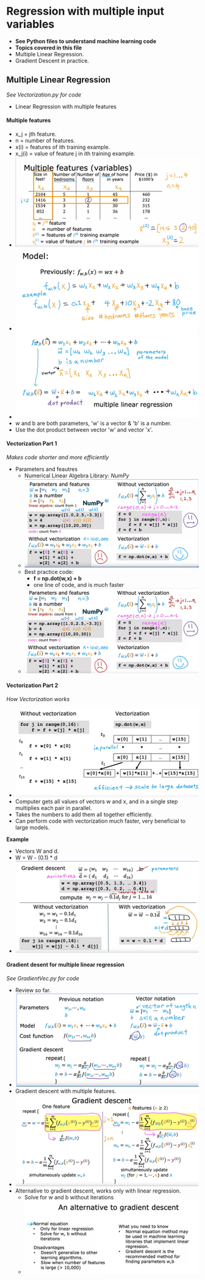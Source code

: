 # Regression with multiple input variables
- **See Python files to understand machine learning code**
- **Topics covered in this file**
- Multiple Linear Regression.
- Gradient Descent in practice.
## Multiple Linear Regression
*See Vectorization.py for code*
- Linear Regression with multiple features
#### Multiple features
- x_j = jth feature.
- n = number of features.
- x(i) = features of ith training example.
- x_j(i) = value of feature j in ith training example.
- ![Alt text](image.png)
- ![Alt text](image-1.png)
- ![Alt text](image-2.png)
- w and b are both parameters, 'w' is a vector & 'b' is a number.
- Use the dot product between vector 'w' and vector 'x'.

#### Vectorization Part 1
*Makes code shorter and more efficiently*
- Parameters and feautres
    - Numerical Linear Algebra Library: *NumPy*
    - ![Alt text](image-3.png)
    - Best practice code:
        - **f = np.dot(w,x) + b**
        - one line of code, and is much faster
    - ![Alt text](image-4.png)
#### Vectorization Part 2
*How Vectorization works*
- ![Alt text](image-5.png)
- Computer gets all values of vectors w and x, and in a single step multiplies each pair in parallel.
- Takes the numbers to add them all together efficiently.
- Can perform code with vectorization much faster, very beneficial to large models.

**Example**
- Vectors W and d.
- W = W - (0.1) * d
- ![Alt text](image-6.png)

#### Gradient desent for multiple linear regression
*See GradientVec.py for code*
- Review so far.
- ![Alt text](image-7.png)
- Gradient descent with multiple features.
- ![Alt text](image-8.png)
- Alternative to gradient descent, works only with linear regression.
    - Solve for w and b without iterations
    - ![Alt text](image-9.png)